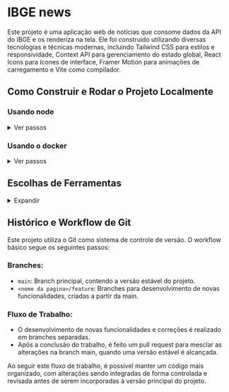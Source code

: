 # IBGE news

Este projeto é uma aplicação web de notícias que consome dados da API do IBGE e os renderiza na tela. Ele foi construído utilizando diversas tecnologias e técnicas modernas, incluindo Tailwind CSS para estilos e responsividade, Context API para gerenciamento do estado global, React Icons para ícones de interface, Framer Motion para animações de carregamento e Vite como compilador.

## Como Construir e Rodar o Projeto Localmente

### Usando node
<details>
<summary>Ver passos</summary>

> [!IMPORTANT]
> ### Pré-requisitos
> Node.js instalado (v14.0.0 ou superior)

### Passos

1. Clone o repositório:

```bash
git clone https://github.com/Buenno01/ibge-news.git
```

2. Acesse o diretório do projeto:

```bash
cd nome-do-repositorio
```

3. Instale as dependências:

```bash
yarn install
```

ou, se estiver utilizando npm:

```bash
npm install
```

4. Inicie o servidor de desenvolvimento:

```bash
yarn dev
```
ou, com npm:

```bash
npm run dev
```
Abra seu navegador e acesse [http://localhost:5173](http://localhost:5173) para ver o aplicativo em execução.

</details>

### Usando o docker
<details>
<summary>Ver passos</summary>

> [!IMPORTANT]
> ### Pré-requisitos
> Docker instalado

### Passos

1. Com o docker instalado, execute o comando:
```bash
docker run -p 3000:80 buenno01/ibge-news:v1
```
2. Abra o navegador na página [http://localhost:3000](http://localhost:3000)
</details>


## Escolhas de Ferramentas

<details>
<summary>Expandir</summary>


### Tailwind CSS
Utilizado devido à sua abordagem de estilo baseada em classes, que facilita a criação de estilos consistentes e responsivos rapidamente.

### Context API
Utilizado para gerenciamento do estado global da aplicação, permitindo compartilhar dados entre componentes de forma eficiente e sem a necessidade de bibliotecas externas.

### React Icons
Oferece uma vasta gama de ícones prontos para uso, o que economiza tempo no desenvolvimento de interfaces.

### Framer Motion
Utilizado para adicionar animações de carregamento, proporcionando uma experiência mais fluida e agradável para o usuário.

### Vite
Escolhido como ambiente de desenvolvimento devido ao seu suporte para TypeScript e React.js
</details>

## Histórico e Workflow de Git

Este projeto utiliza o Git como sistema de controle de versão. O workflow básico segue os seguintes passos:

### Branches:
- `main`: Branch principal, contendo a versão estável do projeto.
- `<nome da pagina>/feature`: Branches para desenvolvimento de novas funcionalidades, criadas a partir da main.

### Fluxo de Trabalho:
- O desenvolvimento de novas funcionalidades e correções é realizado em branches separadas.
- Após a conclusão do trabalho, é feito um pull request para mesclar as alterações na branch main, quando uma versão estável é alcançada.

Ao seguir este fluxo de trabalho, é possível manter um código mais organizado, com alterações sendo integradas de forma controlada e revisada antes de serem incorporadas à versão principal do projeto.